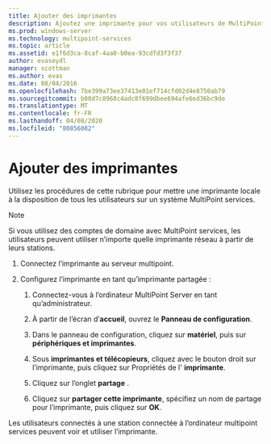 ```yaml
---
title: Ajouter des imprimantes
description: Ajoutez une imprimante pour vos utilisateurs de MultiPoint services.
ms.prod: windows-server
ms.technology: multipoint-services
ms.topic: article
ms.assetid: e1f6d3ca-8caf-4aa0-b0ea-93cdfd3f3f37
author: evaseydl
manager: scottman
ms.author: evas
ms.date: 08/04/2016
ms.openlocfilehash: 7be399a73ee37413e01ef714cfd02d4e8750ab79
ms.sourcegitcommit: b00d7c8968c4adc8f699dbee694afe6ed36bc9de
ms.translationtype: MT
ms.contentlocale: fr-FR
ms.lasthandoff: 04/08/2020
ms.locfileid: "80856082"
---
```

# <a name="add-printers"></a>Ajouter des imprimantes
Utilisez les procédures de cette rubrique pour mettre une imprimante locale à la disposition de tous les utilisateurs sur un système MultiPoint services.  
  
> [!NOTE]  
> Si vous utilisez des comptes de domaine avec MultiPoint services, les utilisateurs peuvent utiliser n’importe quelle imprimante réseau à partir de leurs stations.  
  
1.  Connectez l’imprimante au serveur multipoint.  
  
2.  Configurez l’imprimante en tant qu’imprimante partagée :  
  
    1.  Connectez-vous à l’ordinateur MultiPoint Server en tant qu’administrateur.  
  
    2.  À partir de l’écran d’**accueil**, ouvrez le **Panneau de configuration**.  
  
    3.  Dans le panneau de configuration, cliquez sur **matériel**, puis sur **périphériques et imprimantes**.  
  
    4.  Sous **imprimantes et télécopieurs**, cliquez avec le bouton droit sur l’imprimante, puis cliquez sur Propriétés de l' **imprimante**.  
  
    5.  Cliquez sur l’onglet **partage** .  
  
    6.  Cliquez sur **partager cette imprimante**, spécifiez un nom de partage pour l’imprimante, puis cliquez sur **OK**.  
  
Les utilisateurs connectés à une station connectée à l’ordinateur multipoint services peuvent voir et utiliser l’imprimante. 